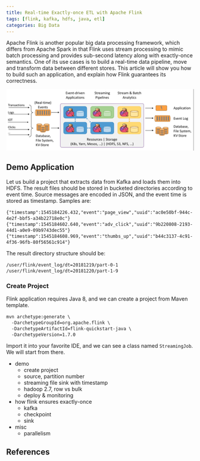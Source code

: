 ```yaml
---
title: Real-time Exactly-once ETL with Apache Flink
tags: [flink, kafka, hdfs, java, etl]
categories: Big Data
---
```


Apache Flink is another popular big data processing framework, which differs from Apache Spark in that Flink uses stream processing to mimic batch processing and provides sub-second latency along with exactly-once semantics. One of its use cases is to build a real-time data pipeline, move and transform data between different stores. This article will show you how to build such an application, and explain how Flink guarantees its correctness.

![Apache Flink](/images/flink/arch.png)

## Demo Application

Let us build a project that extracts data from Kafka and loads them into HDFS. The result files should be stored in bucketed directories according to event time. Source messages are encoded in JSON, and the event time is stored as timestamp. Samples are:

```
{"timestamp":1545184226.432,"event":"page_view","uuid":"ac0e50bf-944c-4e2f-bbf5-a34b22718e0c"}
{"timestamp":1545184602.640,"event":"adv_click","uuid":"9b220808-2193-44d1-a0e9-09b9743dec55"}
{"timestamp":1545184608.969,"event":"thumbs_up","uuid":"b44c3137-4c91-4f36-96fb-80f56561c914"}
```

The result directory structure should be:

```
/user/flink/event_log/dt=20181219/part-0-1
/user/flink/event_log/dt=20181220/part-1-9
```

<!-- more -->

### Create Project

Flink application requires Java 8, and we can create a project from Maven template.

```
mvn archetype:generate \
  -DarchetypeGroupId=org.apache.flink \
  -DarchetypeArtifactId=flink-quickstart-java \
  -DarchetypeVersion=1.7.0
```

Import it into your favorite IDE, and we can see a class named `StreamingJob`. We will start from there.

* demo
    * create project
    * source, partition number
    * streaming file sink with timestamp
    * hadoop 2.7, row vs bulk
    * deploy & monitoring
* how flink ensures exactly-once
    * kafka
    * checkpoint
    * sink
* misc
    * parallelism




## References

